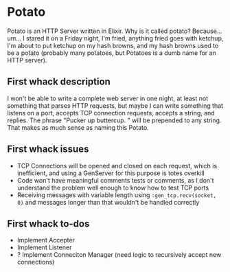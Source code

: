 # Potato

Potato is an HTTP Server written in Elixir.  Why is it called potato? Because...  um...  I stared it on a Friday night, I'm fried, anything fried goes with ketchup, I'm about to put ketchup on my hash browns, and my hash browns used to be a potato (probably many potatoes, but Potatoes is a dumb name for an HTTP server).

## First whack description

I won't be able to write a complete web server in one night, at least not something that parses HTTP requests, but maybe I can write something that listens on a port, accepts TCP connection requests, accepts a string, and replies.  The phrase "Pucker up buttercup.  " will be prepended to any string.  That makes as much sense as naming this Potato.

## First whack issues

* TCP Connections will be opened and closed on each request, which is inefficient, and using a GenServer for this purpose is totes overkill
* Code won't have meaningful comments tests or comments, as I don't understand the problem well enough to know how to test TCP ports
* Receiving messages with variable length using `:gen_tcp.recv(socket, 0)` and  messages longer than that wouldn't be handled correctly

## First whack to-dos

* Implement Accepter
* Implement Listener
* ? Implement Conneciton Manager (need logic to recursively accept new connections)
